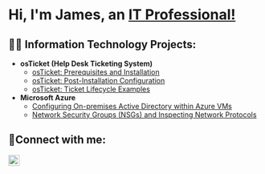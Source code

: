 <h1>Hi, I'm James, an <a href=https://www.linkedin.com/in/james-davis-004690298/>IT Professional!</a></h1>

<h2>👨‍💻 Information Technology Projects:</h2>

- <b>osTicket (Help Desk Ticketing System)</b>
  - [osTicket: Prerequisites and Installation](https://github.com/Splutox/osticket-prereqs)
  - [osTicket: Post-Installation Configuration](https://github.com/Splutox/OsTicket--Post-Installation-Config.)
  - [osTicket: Ticket Lifecycle Examples](https://github.com/Splutox/ticket-lifecycle)
- <b>Microsoft Azure</b>
  - [Configuring On-premises Active Directory within Azure VMs](https://github.com/Splutox/configure-ad)
  - [Network Security Groups (NSGs) and Inspecting Network Protocols](https://github.com/Splutox/azure-network-protocols)

<h2>🤳Connect with me:</h2>

[<img align="left" alt="James | LinkedIn" width="22px" src="https://cdn.jsdelivr.net/npm/simple-icons@v3/icons/linkedin.svg" />][linkedin]

[linkedin]: https://www.linkedin.com/in/james-davis-004690298/
<!--
**JamesDavis04/JamesDavis04** is a ✨ _special_ ✨ repository because its `README.md` (this file) appears on your GitHub profile.

Here are some ideas to get you started:

- 🔭 I’m currently working on ...
- 🌱 I’m currently learning ...
- 👯 I’m looking to collaborate on ...
- 🤔 I’m looking for help with ...
- 💬 Ask me about ...
- 📫 How to reach me: ...
- 😄 Pronouns: ...
- ⚡ Fun fact: ...
-->
